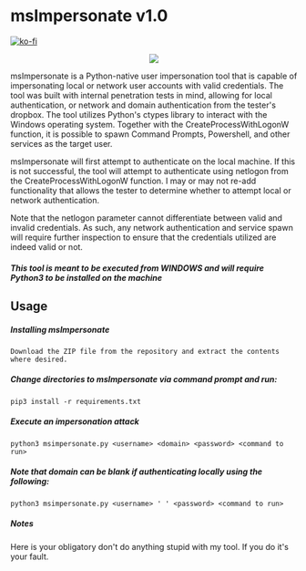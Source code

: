 # msImpersonate v1.0

[![ko-fi](https://ko-fi.com/img/githubbutton_sm.svg)](https://ko-fi.com/M4M03Q2JN)

<p align="center">
  <img src="https://github.com/dievus/msimpersonate/blob/main/images/msimpersonate.jpg" />
</p>

msImpersonate is a Python-native user impersonation tool that is capable of impersonating local or network user accounts with valid credentials. The tool was built with internal penetration tests in mind, allowing for local authentication, or network and domain authentication from the tester's dropbox.  The tool utilizes Python's ctypes library to interact with the Windows operating system. Together with the CreateProcessWithLogonW function, it is possible to spawn Command Prompts, Powershell, and other services as the target user. 

msImpersonate will first attempt to authenticate on the local machine. If this is not successful, the tool will attempt to authenticate using netlogon from the CreateProcessWithLogonW function. I may or may not re-add functionality that allows the tester to determine whether to attempt local or network authentication. 

Note that the netlogon parameter cannot differentiate between valid and invalid credentials. As such, any network authentication and service spawn will require further inspection to ensure that the credentials utilized are indeed valid or not.

##### This tool is meant to be executed from WINDOWS and will require Python3 to be installed on the machine

## Usage
##### Installing msImpersonate
```Download the ZIP file from the repository and extract the contents where desired.```

##### Change directories to msImpersonate via command prompt and run:
```pip3 install -r requirements.txt```

##### Execute an impersonation attack
```python3 msimpersonate.py <username> <domain> <password> <command to run>```

##### Note that domain can be blank if authenticating locally using the following:

```python3 msimpersonate.py <username> ' ' <password> <command to run>```

##### Notes
Here is your obligatory don't do anything stupid with my tool. If you do it's your fault.
